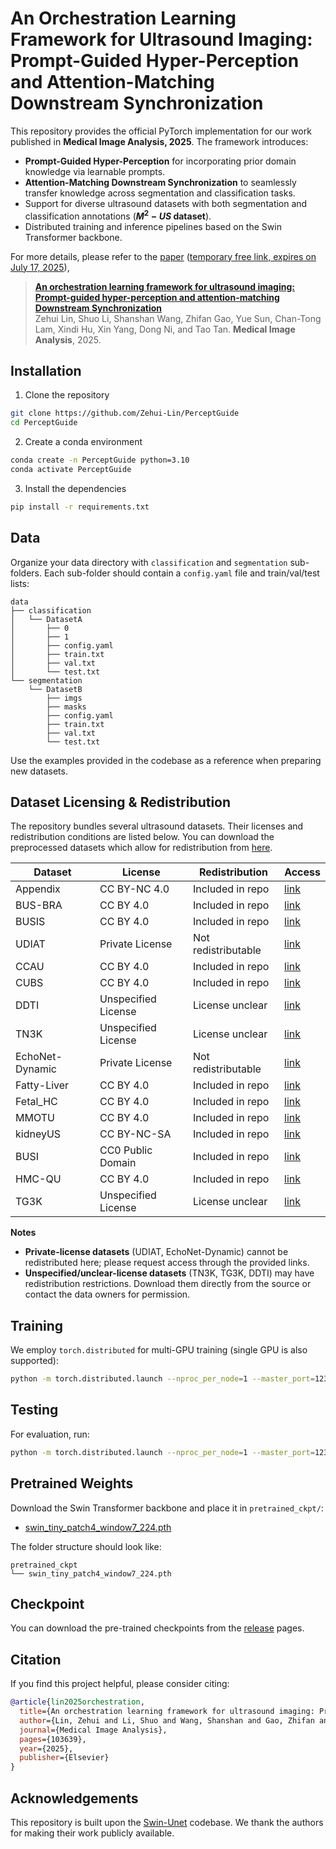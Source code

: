 # An Orchestration Learning Framework for Ultrasound Imaging: Prompt-Guided Hyper-Perception and Attention-Matching Downstream Synchronization

This repository provides the official PyTorch implementation for our work published in **Medical Image Analysis, 2025**. The framework introduces:

- **Prompt-Guided Hyper-Perception** for incorporating prior domain knowledge via learnable prompts.
- **Attention-Matching Downstream Synchronization** to seamlessly transfer knowledge across segmentation and classification tasks.
- Support for diverse ultrasound datasets with both segmentation and classification annotations (**$M^2-US$ dataset**).
- Distributed training and inference pipelines based on the Swin Transformer backbone.

For more details, please refer to the [paper](https://www.sciencedirect.com/science/article/abs/pii/S1361841525001860) ([temporary free link, expires on July 17, 2025](https://authors.elsevier.com/c/1lAXd4rfPmLew4)),

> [**An orchestration learning framework for ultrasound imaging: Prompt-guided hyper-perception and attention-matching Downstream Synchronization**](https://www.sciencedirect.com/science/article/abs/pii/S1361841525001860)<br/>
  Zehui Lin, Shuo Li, Shanshan Wang, Zhifan Gao, Yue Sun, Chan-Tong Lam, Xindi Hu, Xin Yang, Dong Ni, and Tao Tan. <b>Medical Image Analysis</b>, 2025.


## Installation
1. Clone the repository
```bash
git clone https://github.com/Zehui-Lin/PerceptGuide
cd PerceptGuide
```
2. Create a conda environment
```bash
conda create -n PerceptGuide python=3.10
conda activate PerceptGuide
```
3. Install the dependencies
```bash
pip install -r requirements.txt
```

## Data
Organize your data directory with `classification` and `segmentation` sub-folders. Each sub-folder should contain a `config.yaml` file and train/val/test lists:
```
data
├── classification
│   └── DatasetA
│       ├── 0
│       ├── 1
│       ├── config.yaml
│       ├── train.txt
│       ├── val.txt
│       └── test.txt
└── segmentation
    └── DatasetB
        ├── imgs
        ├── masks
        ├── config.yaml
        ├── train.txt
        ├── val.txt
        └── test.txt
```
Use the examples provided in the codebase as a reference when preparing new datasets.

## Dataset Licensing & Redistribution

The repository bundles several ultrasound datasets. Their licenses and redistribution conditions are listed below. You can download the preprocessed datasets which allow for redistribution from [here](https://github.com/Zehui-Lin/PerceptGuide/releases/tag/v1.0.0).

| Dataset | License | Redistribution | Access |
|---------|---------|---------------|--------|
| Appendix | CC BY-NC 4.0 | Included in repo | [link](https://zenodo.org/records/7669442) |
| BUS-BRA | CC BY 4.0 | Included in repo | [link](https://zenodo.org/records/8231412) |
| BUSIS | CC BY 4.0 | Included in repo | [link](https://pmc.ncbi.nlm.nih.gov/articles/PMC9025635/) |
| UDIAT | Private License | Not redistributable | [link](https://ieeexplore.ieee.org/abstract/document/8003418) |
| CCAU | CC BY 4.0 | Included in repo | [link](https://data.mendeley.com/datasets/d4xt63mgjm/1) |
| CUBS | CC BY 4.0 | Included in repo | [link](https://data.mendeley.com/datasets/fpv535fss7/1) |
| DDTI | Unspecified License | License unclear | [link](https://www.kaggle.com/datasets/dasmehdixtr/ddti-thyroid-ultrasound-images) |
| TN3K | Unspecified License | License unclear | [link](https://github.com/haifangong/TRFE-Net-for-thyroid-nodule-segmentation) |
| EchoNet-Dynamic | Private License | Not redistributable | [link](https://echonet.github.io/dynamic/index.html) |
| Fatty-Liver | CC BY 4.0 | Included in repo | [link](https://zenodo.org/records/1009146) |
| Fetal_HC | CC BY 4.0 | Included in repo | [link](https://zenodo.org/records/1327317) |
| MMOTU | CC BY 4.0 | Included in repo | [link](https://figshare.com/articles/dataset/_zip/25058690?file=44222642) |
| kidneyUS | CC BY-NC-SA | Included in repo | [link](https://rsingla.ca/kidneyUS/) |
| BUSI | CC0 Public Domain | Included in repo | [link](https://www.kaggle.com/datasets/aryashah2k/breast-ultrasound-images-dataset) |
| HMC-QU | CC BY 4.0 | Included in repo | [link](https://www.kaggle.com/aysendegerli/hmcqu-dataset) |
| TG3K | Unspecified License | License unclear | [link](https://github.com/haifangong/TRFE-Net-for-thyroid-nodule-segmentation) |

**Notes**

- **Private-license datasets** (UDIAT, EchoNet-Dynamic) cannot be redistributed here; please request access through the provided links.  
- **Unspecified/unclear-license datasets** (TN3K, TG3K, DDTI) may have redistribution restrictions. Download them directly from the source or contact the data owners for permission.

## Training
We employ `torch.distributed` for multi-GPU training (single GPU is also supported):
```bash
python -m torch.distributed.launch --nproc_per_node=1 --master_port=1234 omni_train.py --output_dir exp_out/trial_1 --prompt
```

## Testing
For evaluation, run:
```bash
python -m torch.distributed.launch --nproc_per_node=1 --master_port=1234 omni_test.py --output_dir exp_out/trial_1 --prompt
```

## Pretrained Weights
Download the Swin Transformer backbone and place it in `pretrained_ckpt/`:
* [swin_tiny_patch4_window7_224.pth](https://github.com/SwinTransformer/storage/releases/download/v1.0.0/swin_tiny_patch4_window7_224.pth)

The folder structure should look like:
```
pretrained_ckpt
└── swin_tiny_patch4_window7_224.pth
```
## Checkpoint

You can download the pre-trained checkpoints from the [release](https://github.com/Zehui-Lin/PerceptGuide/releases/tag/v1.0.0) pages.


## Citation
If you find this project helpful, please consider citing:
```bibtex
@article{lin2025orchestration,
  title={An orchestration learning framework for ultrasound imaging: Prompt-guided hyper-perception and attention-matching Downstream Synchronization},
  author={Lin, Zehui and Li, Shuo and Wang, Shanshan and Gao, Zhifan and Sun, Yue and Lam, Chan-Tong and Hu, Xindi and Yang, Xin and Ni, Dong and Tan, Tao},
  journal={Medical Image Analysis},
  pages={103639},
  year={2025},
  publisher={Elsevier}
}
```

## Acknowledgements
This repository is built upon the [Swin-Unet](https://github.com/HuCaoFighting/Swin-Unet) codebase. We thank the authors for making their work publicly available.